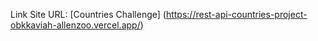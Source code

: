 Link Site URL: [Countries Challenge] (https://rest-api-countries-project-obkkaviah-allenzoo.vercel.app/)
